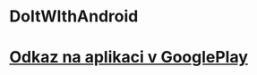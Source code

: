 # DoItWIthAndroid

<h1><a href="https://play.google.com/store/apps/details?id=com.janhoracek.doitwithandroid">Odkaz na aplikaci v GooglePlay</a></h1>
